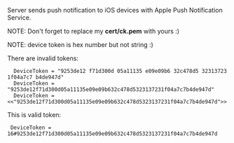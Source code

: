 Server sends push notification to iOS devices with Apple Push Notification Service.

NOTE: Don't forget to replace my **cert/ck.pem** with yours :)

NOTE: device token is hex number but not string :)

There are invalid tokens:

      DeviceToken = "9253de12 f71d300d 05a11135 e09e09b6 32c478d5 32313723 1f04a7c7 b4de947d"
      DeviceToken = "9253de12f71d300d05a11135e09e09b632c478d5323137231f04a7c7b4de947d"
      DeviceToken = <<"9253de12f71d300d05a11135e09e09b632c478d5323137231f04a7c7b4de947d">>


This is valid token:

     DeviceToken = 16#9253de12f71d300d05a11135e09e09b632c478d5323137231f04a7c7b4de947d

